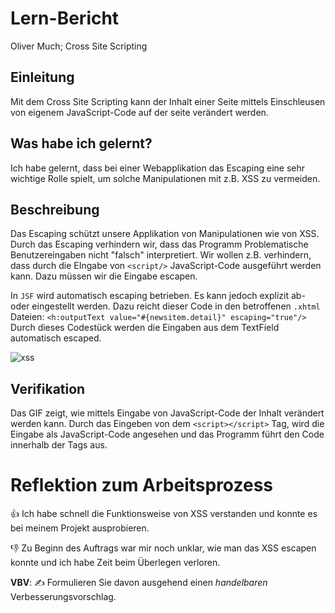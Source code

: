 # Lern-Bericht

Oliver Much; Cross Site Scripting

## Einleitung

Mit dem Cross Site Scripting kann der Inhalt einer Seite mittels Einschleusen von eigenem JavaScript-Code auf der seite verändert werden.

## Was habe ich gelernt?

Ich habe gelernt, dass bei einer Webapplikation das Escaping eine sehr wichtige Rolle spielt, um solche Manipulationen mit z.B. XSS zu vermeiden. 

## Beschreibung

Das Escaping schützt unsere Applikation von Manipulationen wie von XSS. Durch das Escaping verhindern wir, dass das Programm Problematische Benutzereingaben nicht "falsch" interpretiert. Wir wollen z.B. verhindern, dass durch die EIngabe von `<script/>` JavaScript-Code ausgeführt werden kann. Dazu müssen wir die Eingabe escapen. 

In `JSF` wird automatisch escaping betrieben. Es kann jedoch explizit ab- oder eingestellt werden. Dazu reicht dieser Code in den betroffenen `.xhtml` Dateien:
`<h:outputText value="#{newsitem.detail}" escaping="true"/>`
Durch dieses Codestück werden die Eingaben aus dem TextField automatisch escaped. 


![xss](https://user-images.githubusercontent.com/69577485/207817594-7e82a3e7-8a80-42fb-9e76-ab8617061062.gif)

## Verifikation

Das GIF zeigt, wie mittels Eingabe von JavaScript-Code der Inhalt verändert werden kann. Durch das Eingeben von dem  `<script></script>` Tag, wird die Eingabe als JavaScript-Code angesehen und das Programm führt den Code innerhalb der Tags aus. 

# Reflektion zum Arbeitsprozess

👍 Ich habe schnell die Funktionsweise von XSS verstanden und konnte es bei meinem Projekt ausprobieren. 

👎 Zu Beginn des Auftrags war mir noch unklar, wie man das XSS escapen konnte und ich habe Zeit beim Überlegen verloren. 

**VBV**: ✍️ Formulieren Sie davon ausgehend einen _handelbaren_ Verbesserungsvorschlag.
